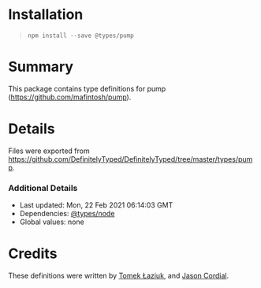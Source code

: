 # Installation
> `npm install --save @types/pump`

# Summary
This package contains type definitions for pump (https://github.com/mafintosh/pump).

# Details
Files were exported from https://github.com/DefinitelyTyped/DefinitelyTyped/tree/master/types/pump.

### Additional Details
 * Last updated: Mon, 22 Feb 2021 06:14:03 GMT
 * Dependencies: [@types/node](https://npmjs.com/package/@types/node)
 * Global values: none

# Credits
These definitions were written by [Tomek Łaziuk](https://github.com/tlaziuk), and [Jason Cordial](https://github.com/jcordial).

